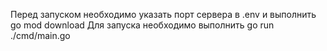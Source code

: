 Перед запуском необходимо указать порт сервера в .env и выполнить go mod download
Для запуска необходимо выполнить go run ./cmd/main.go
